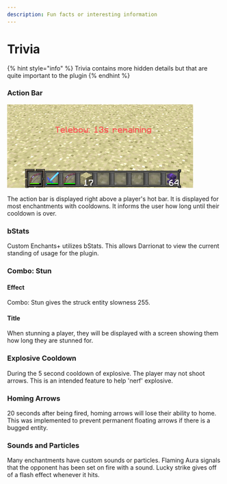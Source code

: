 ```yaml
---
description: Fun facts or interesting information
---
```


# Trivia

{% hint style="info" %}
Trivia contains more hidden details but that are quite important to the plugin
{% endhint %}

### Action Bar

![](../../.gitbook/assets/image%20%281%29.png)

The action bar is displayed right above a player's hot bar. It is displayed for most enchantments with cooldowns. It informs the user how long until their cooldown is over.

### bStats

Custom Enchants+ utilizes bStats. This allows Darrionat to view the current standing of usage for the plugin.

### Combo: Stun

#### Effect

Combo: Stun gives the struck entity slowness 255.

#### Title

When stunning a player, they will be displayed with a screen showing them how long they are stunned for.

### Explosive Cooldown

During the 5 second cooldown of explosive. The player may not shoot arrows. This is an intended feature to help 'nerf' explosive.

### Homing Arrows

20 seconds after being fired, homing arrows will lose their ability to home. This was implemented to prevent permanent floating arrows if there is a bugged entity.

### Sounds and Particles

Many enchantments have custom sounds or particles. Flaming Aura signals that the opponent has been set on fire with a sound. Lucky strike gives off of a flash effect whenever it hits.

